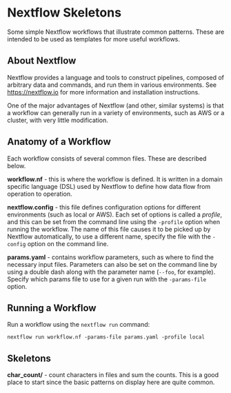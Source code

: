 # Nextflow Skeletons

Some simple Nextflow workflows that illustrate common patterns. These are
intended to be used as templates for more useful workflows.

## About Nextflow

Nextflow provides a language and tools to construct pipelines, composed of
arbitrary data and commands, and run them in various environments. See
https://nextflow.io for more information and installation instructions.

One of the major advantages of Nextflow (and other, similar systems) is that a
workflow can generally run in a variety of environments, such as AWS or a
cluster, with very little modification.

## Anatomy of a Workflow

Each workflow consists of several common files. These are described below.

**workflow.nf** - this is where the workflow is defined. It is written in a
domain specific language (DSL) used by Nextflow to define how data flow from
operation to operation.

**nextflow.config** - this file defines configuration options for different
environments (such as local or AWS). Each set of options is called a *profile*,
and this can be set from the command line using the `-profile` option when
running the workflow. The name of this file causes it to be picked up by
Nextflow automatically, to use a different name, specify the file with the
`-config` option on the command line.

**params.yaml** - contains workflow parameters, such as where to find the
necessary input files. Parameters can also be set on the command line by using a
double dash along with the parameter name (`--foo`, for example). Specify which
params file to use for a given run with the `-params-file` option.

## Running a Workflow

Run a workflow using the `nextflow run` command:

```
nextflow run workflow.nf -params-file params.yaml -profile local
```

## Skeletons

**char_count/** - count characters in files and sum the counts. This is a good
place to start since the basic patterns on display here are quite common.

